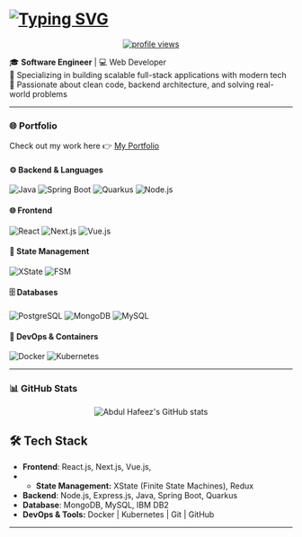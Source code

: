 #                                      [![Typing SVG](https://readme-typing-svg.demolab.com?font=Fira+Code&weight=500&pause=1000&color=5233F7&center=true&vCenter=true&width=435&lines=Hi%2C+I'm+Abdul+Hafeez+%F0%9F%91%8B)](https://git.io/typing-svg)

<p align="center">
  <a href="https://github.com/abdul-hafeez12">
    <img src="https://komarev.com/ghpvc/?username=abdul-hafeez12&style=flat-square&color=blue" alt="profile views" />
  </a>
</p>

🎓 **Software Engineer** | 💻 Web Developer  
🔧 Specializing in building scalable full-stack applications with modern tech  
🚀 Passionate about clean code, backend architecture, and solving real-world problems

---

### 🌐 Portfolio
Check out my work here 👉 [My Portfolio](https://abdulhafeez-portfolio.vercel.app/)

#### ⚙️ Backend & Languages
![Java](https://img.shields.io/badge/Java-ED8B00?style=flat-square&logo=openjdk&logoColor=white)
![Spring Boot](https://img.shields.io/badge/Spring_Boot-6DB33F?style=flat-square&logo=spring-boot&logoColor=white)
![Quarkus](https://img.shields.io/badge/Quarkus-4695EB?style=flat-square&logo=quarkus&logoColor=white)
![Node.js](https://img.shields.io/badge/Node.js-339933?style=flat-square&logo=node.js&logoColor=white)

#### 🌐 Frontend
![React](https://img.shields.io/badge/React-20232A?style=flat-square&logo=react&logoColor=61DAFB)
![Next.js](https://img.shields.io/badge/Next.js-000000?style=flat-square&logo=next.js&logoColor=white)
![Vue.js](https://img.shields.io/badge/Vue.js-4FC08D?style=flat-square&logo=vue.js&logoColor=white)

#### 🧠 State Management
![XState](https://img.shields.io/badge/XState-3C3C3C?style=flat-square&logo=xstate&logoColor=white)
![FSM](https://img.shields.io/badge/FSM-DDB892?style=flat-square)

#### 🗄️ Databases
![PostgreSQL](https://img.shields.io/badge/PostgreSQL-4169E1?style=flat-square&logo=postgresql&logoColor=white)
![MongoDB](https://img.shields.io/badge/MongoDB-47A248?style=flat-square&logo=mongodb&logoColor=white)
![MySQL](https://img.shields.io/badge/MySQL-005C84?style=flat-square&logo=mysql&logoColor=white)

#### 🐳 DevOps & Containers
![Docker](https://img.shields.io/badge/Docker-2496ED?style=flat-square&logo=docker&logoColor=white)
![Kubernetes](https://img.shields.io/badge/Kubernetes-326CE5?style=flat-square&logo=kubernetes&logoColor=white)

---

### 📊 GitHub Stats
<p align="center">
  <img src="https://github-readme-stats.vercel.app/api?username=abdul-hafeez12&show_icons=true&theme=radical" alt="Abdul Hafeez's GitHub stats" />
</p>

## 🛠 Tech Stack
- **Frontend**: React.js, Next.js, Vue.js,
- - **State Management:** XState (Finite State Machines), Redux  
- **Backend**: Node.js, Express.js, Java, Spring Boot, Quarkus
- **Database**: MongoDB, MySQL, IBM DB2
- **DevOps & Tools:** Docker | Kubernetes | Git | GitHub


---


